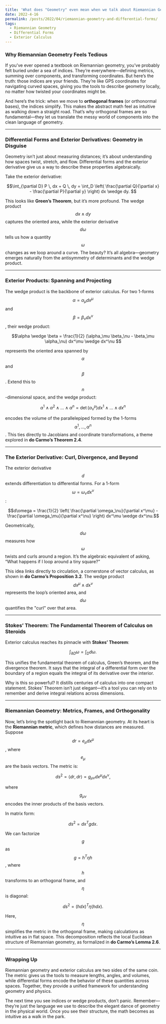 ```yaml
---
title: 'What does "Geometry" even mean when we talk about Riemannian Geometry: From Orthogonal Frames to Differential Forms'
date: 2022-4-16
permalink: /posts/2022/04/riemannian-geometry-and-differential-forms/
tags:
  - Riemannian Geometry
  - Differential Forms
  - Exterior Calculus
---
```

### **Why Riemannian Geometry Feels Tedious**
If you’ve ever opened a textbook on Riemannian geometry, you’ve probably felt buried under a sea of indices. They’re everywhere—defining metrics, summing over components, and transforming coordinates. But here’s the truth: those indices are your friends. They’re like GPS coordinates for navigating curved spaces, giving you the tools to describe geometry locally, no matter how twisted your coordinates might be.

And here’s the trick: when we move to **orthogonal frames** (or orthonormal bases), the indices simplify. This makes the abstract math feel as intuitive as walking down a straight road. That’s why orthogonal frames are so fundamental—they let us translate the messy world of components into the clean language of geometry.

---

### **Differential Forms and Exterior Derivatives: Geometry in Disguise**

Geometry isn’t just about measuring distances; it’s about understanding how spaces twist, stretch, and flow. Differential forms and the exterior derivative give us a way to describe these properties algebraically.

Take the exterior derivative:

$$\int_{\partial D} P \, dx + Q \, dy = \int_D \left( \frac{\partial Q}{\partial x} - \frac{\partial P}{\partial y} \right) dx \wedge dy. $$

This looks like **Green’s Theorem**, but it’s more profound. The wedge product $$dx \wedge dy$$ captures the oriented area, while the exterior derivative $$d\omega$$ tells us how a quantity $$\omega$$ changes as we loop around a curve. The beauty? It’s all algebra—geometry emerges naturally from the antisymmetry of determinants and the wedge product.

---

### **Exterior Products: Spanning and Projecting**

The wedge product is the backbone of exterior calculus. For two 1-forms $$\alpha = \alpha_\mu dx^\mu$$ and $$\beta = \beta_\nu dx^\nu$$, their wedge product:

$$\alpha \wedge \beta = \frac{1}{2} (\alpha_\mu \beta_\nu - \beta_\mu \alpha_\nu) dx^\mu \wedge dx^\nu $$

represents the oriented area spanned by $$\alpha$$ and $$\beta$$. Extend this to $$n$$-dimensional space, and the wedge product:

$$\alpha^1 \wedge \alpha^2 \wedge \dots \wedge \alpha^n = \det(\alpha^\mu_\nu) dx^1 \wedge \dots \wedge dx^n $$

encodes the volume of the parallelepiped formed by the 1-forms $$\alpha^1, \dots, \alpha^n$$. This ties directly to Jacobians and coordinate transformations, a theme explored in **do Carmo’s Theorem 2.4**.

---

### **The Exterior Derivative: Curl, Divergence, and Beyond**

The exterior derivative $$d$$ extends differentiation to differential forms. For a 1-form $$\omega = \omega_\nu dx^\nu$$:

$$d\omega = \frac{1}{2} \left( \frac{\partial \omega_\nu}{\partial x^\mu} - \frac{\partial \omega_\mu}{\partial x^\nu} \right) dx^\mu \wedge dx^\nu.$$

Geometrically, $$d\omega$$ measures how $$\omega$$ twists and curls around a region. It’s the algebraic equivalent of asking, “What happens if I loop around a tiny square?”

This idea links directly to circulation, a cornerstone of vector calculus, as shown in **do Carmo’s Proposition 3.2**. The wedge product $$dx^\mu \wedge dx^\nu$$ represents the loop’s oriented area, and $$d\omega$$ quantifies the "curl" over that area.

---

### **Stokes’ Theorem: The Fundamental Theorem of Calculus on Steroids**

Exterior calculus reaches its pinnacle with **Stokes’ Theorem**:

$$\int_{\partial D} \omega = \int_D d\omega. $$

This unifies the fundamental theorem of calculus, Green’s theorem, and the divergence theorem. It says that the integral of a differential form over the boundary of a region equals the integral of its derivative over the interior.

Why is this so powerful? It distills centuries of calculus into one compact statement. Stokes’ Theorem isn’t just elegant—it’s a tool you can rely on to remember and derive integral relations across dimensions.

---

### **Riemannian Geometry: Metrics, Frames, and Orthogonality**

Now, let’s bring the spotlight back to Riemannian geometry. At its heart is the **Riemannian metric**, which defines how distances are measured. Suppose $$dr = e_\mu dx^\mu$$, where $$e_\mu$$ are the basis vectors. The metric is:

$$ds^2 = \langle dr, dr \rangle = g_{\mu\nu} dx^\mu dx^\nu,$$

where $$g_{\mu\nu}$$ encodes the inner products of the basis vectors.

In matrix form:

$$ds^2 = dx^T g dx.$$

We can factorize $$g$$ as $$g = h^T \eta h$$, where $$h$$ transforms to an orthogonal frame, and $$\eta$$ is diagonal:

$$ds^2 = (h dx)^T \eta (h dx).$$

Here, $$\eta$$ simplifies the metric in the orthogonal frame, making calculations as intuitive as in flat space. This decomposition reflects the local Euclidean structure of Riemannian geometry, as formalized in **do Carmo’s Lemma 2.6**.

---

### **Wrapping Up**

Riemannian geometry and exterior calculus are two sides of the same coin. The metric gives us the tools to measure lengths, angles, and volumes, while differential forms encode the behavior of these quantities across spaces. Together, they provide a unified framework for understanding geometry and physics.

The next time you see indices or wedge products, don’t panic. Remember—they’re just the language we use to describe the elegant dance of geometry in the physical world. Once you see their structure, the math becomes as intuitive as a walk in the park.
